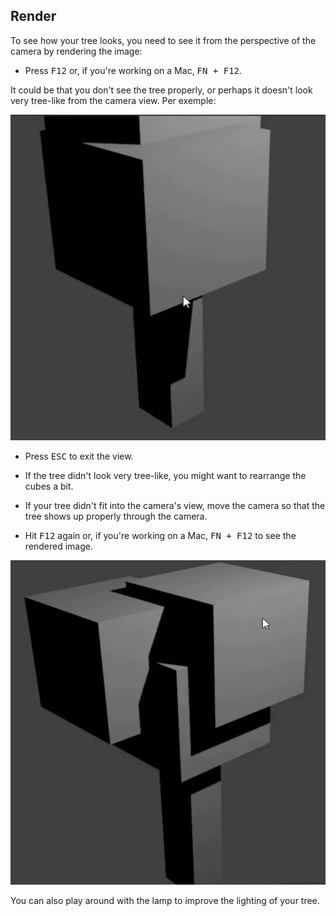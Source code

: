 ## Render

To see how your tree looks, you need to see it from the perspective of the camera by rendering the image:

+ Press <kbd>F12</kbd> or, if you're working on a Mac, <kbd>FN + F12</kbd>.

It could be that you don't see the tree properly, or perhaps it doesn't look very tree-like from the camera view. Per exemple:

![Tree render](images/blender-tree-render-1.png)

+ Press <kbd>ESC</kbd> to exit the view.

+ If the tree didn't look very tree-like, you might want to rearrange the cubes a bit.

+ If your tree didn't fit into the camera's view, move the camera so that the tree shows up properly through the camera.

+ Hit <kbd>F12</kbd> again or, if you're working on a Mac, <kbd>FN + F12</kbd> to see the rendered image.

![Tree render](images/blender-tree-render-2.png)

You can also play around with the lamp to improve the lighting of your tree.
